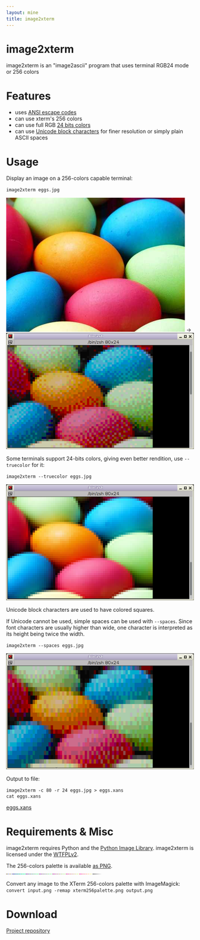 ```yaml
---
layout: mine
title: image2xterm
---
```


# image2xterm

image2xterm is an "image2ascii" program that uses terminal RGB24 mode or 256 colors

# Features

* uses [ANSI escape codes](https://en.wikipedia.org/wiki/ANSI_escape_code)
* can use xterm's 256 colors
* can use full RGB [24 bits colors](https://en.wikipedia.org/wiki/Color_depth#True_color_(24-bit))
* can use [Unicode block characters](https://en.wikipedia.org/wiki/Box-drawing_character#Unicode) for finer resolution or simply plain ASCII spaces

# Usage

Display an image on a 256-colors capable terminal:

```
image2xterm eggs.jpg
```

![eggs](eggs.jpg) -> ![xterm eggs](hd.png)

Some terminals support 24-bits colors, giving even better rendition, use `--truecolor` for it:

```
image2xterm --truecolor eggs.jpg
```

![xterm eggs with 24-bits colors](hdrgb.png)

Unicode block characters are used to have colored squares.

If Unicode cannot be used, simple spaces can be used with `--spaces`.
Since font characters are usually higher than wide, one character is interpreted as its height being twice the width.

```
image2xterm --spaces eggs.jpg
```

![spaces xterm eggs](stretch.png)

Output to file:

```
image2xterm -c 80 -r 24 eggs.jpg > eggs.xans
cat eggs.xans
```

[eggs.xans](eggs.xans)

# Requirements & Misc

image2xterm requires Python and the [Python Image Library](http://www.pythonware.com/library/pil/). image2xterm is licensed under the [WTFPLv2](../wtfpl).

The 256-colors palette is available [as PNG](xterm256palette.png). ![XTerm palette](xterm256palette.png)

Convert any image to the XTerm 256-colors palette with ImageMagick: ``convert input.png -remap xterm256palette.png output.png``

# Download

[Project repository](https://github.com/hydrargyrum/attic/tree/master/image2xterm)
